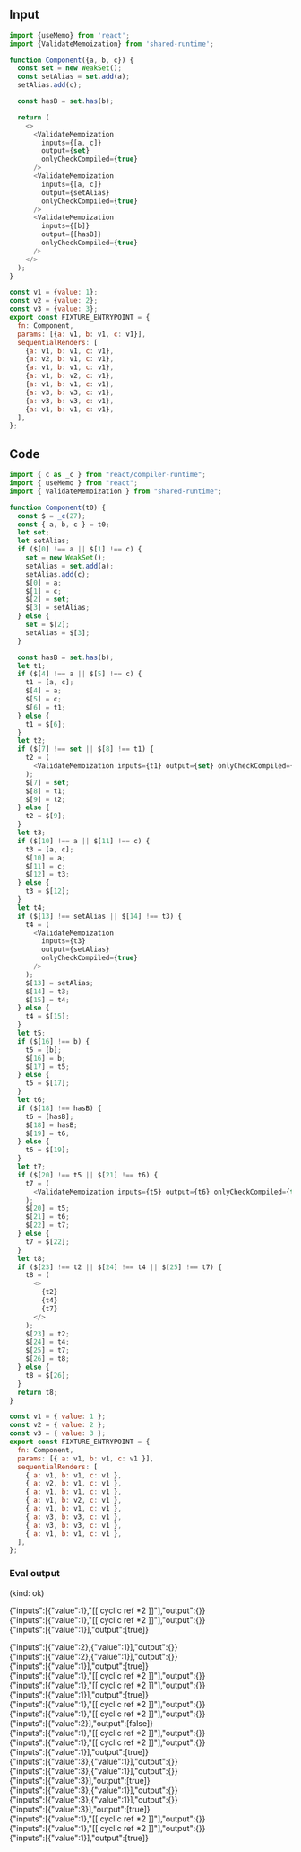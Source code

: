 
## Input

```javascript
import {useMemo} from 'react';
import {ValidateMemoization} from 'shared-runtime';

function Component({a, b, c}) {
  const set = new WeakSet();
  const setAlias = set.add(a);
  setAlias.add(c);

  const hasB = set.has(b);

  return (
    <>
      <ValidateMemoization
        inputs={[a, c]}
        output={set}
        onlyCheckCompiled={true}
      />
      <ValidateMemoization
        inputs={[a, c]}
        output={setAlias}
        onlyCheckCompiled={true}
      />
      <ValidateMemoization
        inputs={[b]}
        output={[hasB]}
        onlyCheckCompiled={true}
      />
    </>
  );
}

const v1 = {value: 1};
const v2 = {value: 2};
const v3 = {value: 3};
export const FIXTURE_ENTRYPOINT = {
  fn: Component,
  params: [{a: v1, b: v1, c: v1}],
  sequentialRenders: [
    {a: v1, b: v1, c: v1},
    {a: v2, b: v1, c: v1},
    {a: v1, b: v1, c: v1},
    {a: v1, b: v2, c: v1},
    {a: v1, b: v1, c: v1},
    {a: v3, b: v3, c: v1},
    {a: v3, b: v3, c: v1},
    {a: v1, b: v1, c: v1},
  ],
};

```

## Code

```javascript
import { c as _c } from "react/compiler-runtime";
import { useMemo } from "react";
import { ValidateMemoization } from "shared-runtime";

function Component(t0) {
  const $ = _c(27);
  const { a, b, c } = t0;
  let set;
  let setAlias;
  if ($[0] !== a || $[1] !== c) {
    set = new WeakSet();
    setAlias = set.add(a);
    setAlias.add(c);
    $[0] = a;
    $[1] = c;
    $[2] = set;
    $[3] = setAlias;
  } else {
    set = $[2];
    setAlias = $[3];
  }

  const hasB = set.has(b);
  let t1;
  if ($[4] !== a || $[5] !== c) {
    t1 = [a, c];
    $[4] = a;
    $[5] = c;
    $[6] = t1;
  } else {
    t1 = $[6];
  }
  let t2;
  if ($[7] !== set || $[8] !== t1) {
    t2 = (
      <ValidateMemoization inputs={t1} output={set} onlyCheckCompiled={true} />
    );
    $[7] = set;
    $[8] = t1;
    $[9] = t2;
  } else {
    t2 = $[9];
  }
  let t3;
  if ($[10] !== a || $[11] !== c) {
    t3 = [a, c];
    $[10] = a;
    $[11] = c;
    $[12] = t3;
  } else {
    t3 = $[12];
  }
  let t4;
  if ($[13] !== setAlias || $[14] !== t3) {
    t4 = (
      <ValidateMemoization
        inputs={t3}
        output={setAlias}
        onlyCheckCompiled={true}
      />
    );
    $[13] = setAlias;
    $[14] = t3;
    $[15] = t4;
  } else {
    t4 = $[15];
  }
  let t5;
  if ($[16] !== b) {
    t5 = [b];
    $[16] = b;
    $[17] = t5;
  } else {
    t5 = $[17];
  }
  let t6;
  if ($[18] !== hasB) {
    t6 = [hasB];
    $[18] = hasB;
    $[19] = t6;
  } else {
    t6 = $[19];
  }
  let t7;
  if ($[20] !== t5 || $[21] !== t6) {
    t7 = (
      <ValidateMemoization inputs={t5} output={t6} onlyCheckCompiled={true} />
    );
    $[20] = t5;
    $[21] = t6;
    $[22] = t7;
  } else {
    t7 = $[22];
  }
  let t8;
  if ($[23] !== t2 || $[24] !== t4 || $[25] !== t7) {
    t8 = (
      <>
        {t2}
        {t4}
        {t7}
      </>
    );
    $[23] = t2;
    $[24] = t4;
    $[25] = t7;
    $[26] = t8;
  } else {
    t8 = $[26];
  }
  return t8;
}

const v1 = { value: 1 };
const v2 = { value: 2 };
const v3 = { value: 3 };
export const FIXTURE_ENTRYPOINT = {
  fn: Component,
  params: [{ a: v1, b: v1, c: v1 }],
  sequentialRenders: [
    { a: v1, b: v1, c: v1 },
    { a: v2, b: v1, c: v1 },
    { a: v1, b: v1, c: v1 },
    { a: v1, b: v2, c: v1 },
    { a: v1, b: v1, c: v1 },
    { a: v3, b: v3, c: v1 },
    { a: v3, b: v3, c: v1 },
    { a: v1, b: v1, c: v1 },
  ],
};

```
      
### Eval output
(kind: ok) <div>{"inputs":[{"value":1},"[[ cyclic ref *2 ]]"],"output":{}}</div><div>{"inputs":[{"value":1},"[[ cyclic ref *2 ]]"],"output":{}}</div><div>{"inputs":[{"value":1}],"output":[true]}</div>
<div>{"inputs":[{"value":2},{"value":1}],"output":{}}</div><div>{"inputs":[{"value":2},{"value":1}],"output":{}}</div><div>{"inputs":[{"value":1}],"output":[true]}</div>
<div>{"inputs":[{"value":1},"[[ cyclic ref *2 ]]"],"output":{}}</div><div>{"inputs":[{"value":1},"[[ cyclic ref *2 ]]"],"output":{}}</div><div>{"inputs":[{"value":1}],"output":[true]}</div>
<div>{"inputs":[{"value":1},"[[ cyclic ref *2 ]]"],"output":{}}</div><div>{"inputs":[{"value":1},"[[ cyclic ref *2 ]]"],"output":{}}</div><div>{"inputs":[{"value":2}],"output":[false]}</div>
<div>{"inputs":[{"value":1},"[[ cyclic ref *2 ]]"],"output":{}}</div><div>{"inputs":[{"value":1},"[[ cyclic ref *2 ]]"],"output":{}}</div><div>{"inputs":[{"value":1}],"output":[true]}</div>
<div>{"inputs":[{"value":3},{"value":1}],"output":{}}</div><div>{"inputs":[{"value":3},{"value":1}],"output":{}}</div><div>{"inputs":[{"value":3}],"output":[true]}</div>
<div>{"inputs":[{"value":3},{"value":1}],"output":{}}</div><div>{"inputs":[{"value":3},{"value":1}],"output":{}}</div><div>{"inputs":[{"value":3}],"output":[true]}</div>
<div>{"inputs":[{"value":1},"[[ cyclic ref *2 ]]"],"output":{}}</div><div>{"inputs":[{"value":1},"[[ cyclic ref *2 ]]"],"output":{}}</div><div>{"inputs":[{"value":1}],"output":[true]}</div>